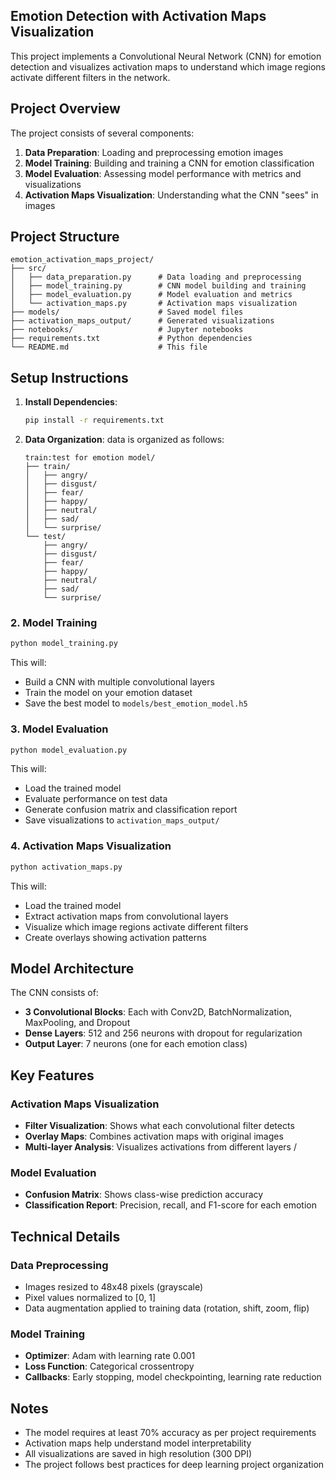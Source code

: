 ## Emotion Detection with Activation Maps Visualization

This project implements a Convolutional Neural Network (CNN) for emotion detection and visualizes activation maps to understand which image regions activate different filters in the network.

## Project Overview

The project consists of several components:
1. **Data Preparation**: Loading and preprocessing emotion images
2. **Model Training**: Building and training a CNN for emotion classification
3. **Model Evaluation**: Assessing model performance with metrics and visualizations
4. **Activation Maps Visualization**: Understanding what the CNN "sees" in images

## Project Structure

```
emotion_activation_maps_project/
├── src/
│   ├── data_preparation.py      # Data loading and preprocessing
│   ├── model_training.py        # CNN model building and training
│   ├── model_evaluation.py      # Model evaluation and metrics
│   └── activation_maps.py       # Activation maps visualization
├── models/                      # Saved model files
├── activation_maps_output/      # Generated visualizations
├── notebooks/                   # Jupyter notebooks
├── requirements.txt             # Python dependencies
└── README.md                    # This file
```

## Setup Instructions

1. **Install Dependencies**:
   ```bash
   pip install -r requirements.txt
   ```

2. **Data Organization**:
   data is organized as follows:
   ```
   train:test for emotion model/
   ├── train/
   │   ├── angry/
   │   ├── disgust/
   │   ├── fear/
   │   ├── happy/
   │   ├── neutral/
   │   ├── sad/
   │   └── surprise/
   └── test/
       ├── angry/
       ├── disgust/
       ├── fear/
       ├── happy/
       ├── neutral/
       ├── sad/
       └── surprise/
   ```



### 2. Model Training
```bash
python model_training.py
```
This will:
- Build a CNN with multiple convolutional layers
- Train the model on your emotion dataset
- Save the best model to `models/best_emotion_model.h5`

### 3. Model Evaluation
```bash
python model_evaluation.py
```
This will:
- Load the trained model
- Evaluate performance on test data
- Generate confusion matrix and classification report
- Save visualizations to `activation_maps_output/`

### 4. Activation Maps Visualization
```bash
python activation_maps.py
```
This will:
- Load the trained model
- Extract activation maps from convolutional layers
- Visualize which image regions activate different filters
- Create overlays showing activation patterns

## Model Architecture

The CNN consists of:
- **3 Convolutional Blocks**: Each with Conv2D, BatchNormalization, MaxPooling, and Dropout
- **Dense Layers**: 512 and 256 neurons with dropout for regularization
- **Output Layer**: 7 neurons (one for each emotion class)

## Key Features

### Activation Maps Visualization
- **Filter Visualization**: Shows what each convolutional filter detects
- **Overlay Maps**: Combines activation maps with original images
- **Multi-layer Analysis**: Visualizes activations from different layers
/
### Model Evaluation
- **Confusion Matrix**: Shows class-wise prediction accuracy
- **Classification Report**: Precision, recall, and F1-score for each emotion


## Technical Details

### Data Preprocessing
- Images resized to 48x48 pixels (grayscale)
- Pixel values normalized to [0, 1]
- Data augmentation applied to training data (rotation, shift, zoom, flip)

### Model Training
- **Optimizer**: Adam with learning rate 0.001
- **Loss Function**: Categorical crossentropy
- **Callbacks**: Early stopping, model checkpointing, learning rate reduction

## Notes

- The model requires at least 70% accuracy as per project requirements
- Activation maps help understand model interpretability
- All visualizations are saved in high resolution (300 DPI)
- The project follows best practices for deep learning project organization

